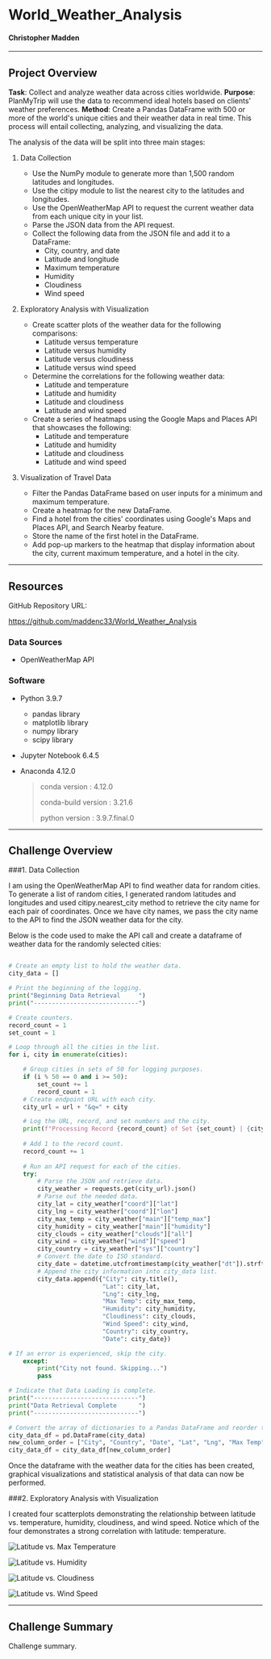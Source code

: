 # World_Weather_Analysis

#### Christopher Madden

---

## Project Overview

**Task**: Collect and analyze weather data across cities worldwide.
**Purpose**: PlanMyTrip will use the data to recommend ideal hotels based on clients' weather preferences.
**Method**: Create a Pandas DataFrame with 500 or more of the world's unique cities and their weather data in real time. This process will entail collecting, analyzing, and visualizing the data.

The analysis of the data will be split into three main stages:

1. Data Collection
    - Use the NumPy module to generate more than 1,500 random latitudes and longitudes.
    - Use the citipy module to list the nearest city to the latitudes and longitudes.
    - Use the OpenWeatherMap API to request the current weather data from each unique city in your list.
    - Parse the JSON data from the API request.
    - Collect the following data from the JSON file and add it to a DataFrame:
        - City, country, and date
        - Latitude and longitude
        - Maximum temperature
        - Humidity
        - Cloudiness
        - Wind speed

2. Exploratory Analysis with Visualization
    - Create scatter plots of the weather data for the following comparisons:
        - Latitude versus temperature
        - Latitude versus humidity
        - Latitude versus cloudiness
        - Latitude versus wind speed
    - Determine the correlations for the following weather data:
        - Latitude and temperature
        - Latitude and humidity
        - Latitude and cloudiness
        - Latitude and wind speed
    - Create a series of heatmaps using the Google Maps and Places API that showcases the following:
        - Latitude and temperature
        - Latitude and humidity
        - Latitude and cloudiness
        - Latitude and wind speed

3. Visualization of Travel Data
     - Filter the Pandas DataFrame based on user inputs for a minimum and maximum temperature.
     - Create a heatmap for the new DataFrame.
     - Find a hotel from the cities' coordinates using Google's Maps and Places API, and Search Nearby feature.
     - Store the name of the first hotel in the DataFrame.
     - Add pop-up markers to the heatmap that display information about the city, current maximum temperature, and a hotel in the city.

---

## Resources

GitHub Repository URL:

https://github.com/maddenc33/World_Weather_Analysis

### Data Sources

 - OpenWeatherMap API

### Software

- Python 3.9.7
  - pandas library
  - matplotlib library
  - numpy library
  - scipy library

- Jupyter Notebook 6.4.5

- Anaconda 4.12.0

  >  conda version : 4.12.0
  > 
  >  conda-build version : 3.21.6
  > 
  >  python version : 3.9.7.final.0

---

## Challenge Overview

###1. Data Collection

I am using the OpenWeatherMap API to find weather data for random cities.  To generate a list of random cities, I generated random latitudes and longitudes and used citipy.nearest_city method to retrieve the city name for each pair of coordinates.  Once we have city names, we pass the city name to the API to find the JSON weather data for the city.

Below is the code used to make the API call and create a dataframe of weather data for the randomly selected cities:

```python

# Create an empty list to hold the weather data.
city_data = []

# Print the beginning of the logging.
print("Beginning Data Retrieval     ")
print("-----------------------------")

# Create counters.
record_count = 1
set_count = 1

# Loop through all the cities in the list.
for i, city in enumerate(cities):

    # Group cities in sets of 50 for logging purposes.
    if (i % 50 == 0 and i >= 50):
        set_count += 1
        record_count = 1
    # Create endpoint URL with each city.
    city_url = url + "&q=" + city

    # Log the URL, record, and set numbers and the city.
    print(f"Processing Record {record_count} of Set {set_count} | {city}")
    
    # Add 1 to the record count.
    record_count += 1
    
    # Run an API request for each of the cities.
    try:
        # Parse the JSON and retrieve data.
        city_weather = requests.get(city_url).json()
        # Parse out the needed data.
        city_lat = city_weather["coord"]["lat"]
        city_lng = city_weather["coord"]["lon"]
        city_max_temp = city_weather["main"]["temp_max"]
        city_humidity = city_weather["main"]["humidity"]
        city_clouds = city_weather["clouds"]["all"]
        city_wind = city_weather["wind"]["speed"]
        city_country = city_weather["sys"]["country"]
        # Convert the date to ISO standard.
        city_date = datetime.utcfromtimestamp(city_weather["dt"]).strftime('%Y-%m-%d %H:%M:%S')
        # Append the city information into city_data list.
        city_data.append({"City": city.title(),
                          "Lat": city_lat,
                          "Lng": city_lng,
                          "Max Temp": city_max_temp,
                          "Humidity": city_humidity,
                          "Cloudiness": city_clouds,
                          "Wind Speed": city_wind,
                          "Country": city_country,
                          "Date": city_date})

# If an error is experienced, skip the city.
    except:
        print("City not found. Skipping...")
        pass

# Indicate that Data Loading is complete.
print("-----------------------------")
print("Data Retrieval Complete      ")
print("-----------------------------")

# Convert the array of dictionaries to a Pandas DataFrame and reorder the columns.
city_data_df = pd.DataFrame(city_data)
new_column_order = ["City", "Country", "Date", "Lat", "Lng", "Max Temp", "Humidity", "Cloudiness", "Wind Speed"]
city_data_df = city_data_df[new_column_order]

```

Once the dataframe with the weather data for the cities has been created, graphical visualizations and statistical analysis of that data can now be performed.

###2. Exploratory Analysis with Visualization

I created four scatterplots demonstrating the relationship between latitude vs. temperature, humidity, cloudiness, and wind speed.  Notice which of the four demonstrates a strong correlation with latitude: temperature.

![Latitude vs. Max Temperature](https://github.com/maddenc33/World_Weather_Analysis/blob/main/weather_data/Fig1.png?raw=true)

![Latitude vs. Humidity](https://github.com/maddenc33/World_Weather_Analysis/blob/main/weather_data/Fig2.png?raw=true)

![Latitude vs. Cloudiness](https://github.com/maddenc33/World_Weather_Analysis/blob/main/weather_data/Fig3.png?raw=true)

![Latitude vs. Wind Speed](https://github.com/maddenc33/World_Weather_Analysis/blob/main/weather_data/Fig4.png?raw=true)

---

## Challenge Summary

Challenge summary.

